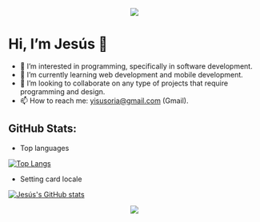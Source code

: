 <p align="center">
  <img src="https://user-images.githubusercontent.com/73097560/115834477-dbab4500-a447-11eb-908a-139a6edaec5c.gif">
</p>

<h1 >Hi, I’m Jesús 👋</h1>

- 👀 I’m interested in programming, specifically in software development.
- 🌱 I’m currently learning web development and mobile development.
- 💞️ I’m looking to collaborate on any type of projects that require programming and design.
- 📫 How to reach me: yisusoria@gmail.com (Gmail).

## **GitHub Stats:**  

*   Top languages

<!-- ![Top Langs](https://github-readme-stats.vercel.app/api/top-langs/?username=AlbertoSoria1998&langs_count=10)
[![Top Langs](https://github-readme-stats.vercel.app/api/top-langs/?username=AlbertoSoria1998&layout=compact&langs_count=10&bg_color=30,e96443,904e95&title_color=fff&text_color=fff)](https://github.com/AlbertoSoria1998) 
[![Top Langs](https://github-readme-stats.vercel.app/api/top-langs/?username=AlbertoSoria1998&layout=compact&langs_count=10&bg_color=30,4c1,29a845&title_color=fff&text_color=fff)](https://github.com/AlbertoSoria1998)-->

[![Top Langs](https://github-readme-stats.vercel.app/api/top-langs/?username=AlbertoSoria12&layout=compact&langs_count=10&bg_color=30,3490dc,9561e2&title_color=fff&text_color=fff)](https://github.com/AlbertoSoria12)


*   Setting card locale

<!-- ![Jesús's GitHub stats](https://github-readme-stats.vercel.app/api/?username=AlbertoSoria1998&custom_title=Estadisticas%20de%20Jesús%20Soria&custom_width=500&locale=es) 
[![Jesús's GitHub stats](https://github-readme-stats.vercel.app/api?username=AlbertoSoria1998&custom_title=Estadisticas%20de%20Jesús%20Soria&bg_color=30,e96443,904e95&title_color=fff&text_color=fff&rank_icon=github&show_icons=true&icon_color=fff&show=reviews,discussions_started,discussions_answered,prs_merged,prs_merged_percentage)](https://github.com/AlbertoSoria1998) 
[![Jesús's GitHub stats](https://github-readme-stats.vercel.app/api?username=AlbertoSoria1998&custom_title=Estadisticas%20de%20Jesús%20Soria&bg_color=30,4c1,29a845&title_color=fff&text_color=fff&rank_icon=github&show_icons=true&icon_color=fff&show=reviews,discussions_started,discussions_answered,prs_merged,prs_merged_percentage)](https://github.com/AlbertoSoria1998)-->

[![Jesús's GitHub stats](https://github-readme-stats.vercel.app/api?username=AlbertoSoria12&custom_title=Estadisticas%20de%20Jesús%20Soria&bg_color=30,3490dc,9561e2&title_color=fff&text_color=fff&rank_icon=github&show_icons=true&icon_color=fff&show=reviews,discussions_started,discussions_answered,prs_merged,prs_merged_percentage)](https://github.com/AlbertoSoria12)

           
<p align="center">
  <img src="https://user-images.githubusercontent.com/73097560/115834477-dbab4500-a447-11eb-908a-139a6edaec5c.gif">
</p>
